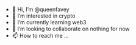 - 👋 Hi, I’m @queenfavey
- 👀 I’m interested in crypto
- 🌱 I’m currently learning web3
- 💞️ I’m looking to collaborate on nothing for now
- 📫 How to reach me ...

<!---
queenfavey/queenfavey is a ✨ special ✨ repository because its `README.md` (this file) appears on your GitHub profile.
You can click the Preview link to take a look at your changes.
--->
